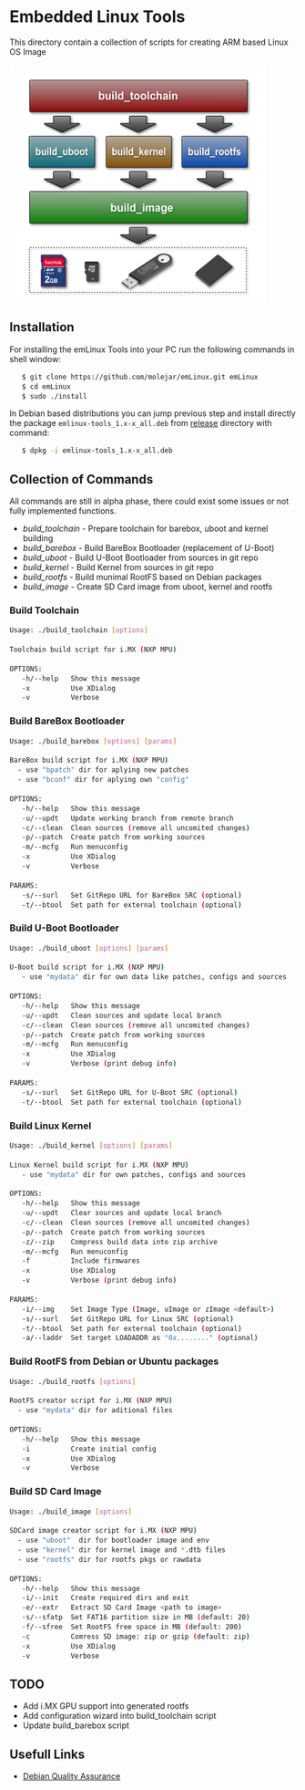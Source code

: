 # Embedded Linux Tools

This directory contain a collection of scripts for creating ARM based Linux OS Image 

![ ](images/emlinux_tools_bd_smal.png  "Embedded Linux Tools")


## Installation

For installing the emLinux Tools into your PC run the following commands in shell window:

```bash
   $ git clone https://github.com/molejar/emLinux.git emLinux
   $ cd emLinux
   $ sudo ./install
```

In Debian based distributions you can jump previous step and install directly the package `emlinux-tools_1.x-x_all.deb`
from [release](release) directory with command:

```bash
   $ dpkg -i emlinux-tools_1.x-x_all.deb
```

## Collection of Commands

All commands are still in alpha phase, there could exist some issues or not fully implemented functions.

* *build_toolchain* - Prepare toolchain for barebox, uboot and kernel building
* *build_barebox* - Build BareBox Bootloader (replacement of U-Boot) 
* *build_uboot* - Build U-Boot Bootloader from sources in git repo
* *build_kernel* - Build Kernel from sources in git repo
* *build_rootfs* - Build munimal RootFS based on Debian packages
* *build_image* - Create SD Card image from uboot, kernel and rootfs


### Build Toolchain

```bash
Usage: ./build_toolchain [options]

Toolchain build script for i.MX (NXP MPU)

OPTIONS:
   -h/--help   Show this message
   -x          Use XDialog
   -v          Verbose
```

### Build BareBox Bootloader

```bash
Usage: ./build_barebox [options] [params]

BareBox build script for i.MX (NXP MPU)
  - use "bpatch" dir for aplying new patches
  - use "bconf" dir for aplying own "config"

OPTIONS:
   -h/--help   Show this message
   -u/--updt   Update working branch from remote branch
   -c/--clean  Clean sources (remove all uncomited changes)
   -p/--patch  Create patch from working sources
   -m/--mcfg   Run menuconfig
   -x          Use XDialog
   -v          Verbose

PARAMS:
   -s/--surl   Set GitRepo URL for BareBox SRC (optional)
   -t/--btool  Set path for external toolchain (optional)
```

### Build U-Boot Bootloader

```bash
Usage: ./build_uboot [options] [params]

U-Boot build script for i.MX (NXP MPU)
   - use "mydata" dir for own data like patches, configs and sources

OPTIONS:
   -h/--help   Show this message
   -u/--updt   Clean sources and update local branch
   -c/--clean  Clean sources (remove all uncomited changes)
   -p/--patch  Create patch from working sources
   -m/--mcfg   Run menuconfig
   -x          Use XDialog
   -v          Verbose (print debug info)

PARAMS:
   -s/--surl   Set GitRepo URL for U-Boot SRC (optional)
   -t/--btool  Set path for external toolchain (optional)
```

### Build Linux Kernel

```bash
Usage: ./build_kernel [options] [params]

Linux Kernel build script for i.MX (NXP MPU)
   - use "mydata" dir for own patches, configs and sources

OPTIONS:
   -h/--help   Show this message
   -u/--updt   Clear sources and update local branch
   -c/--clean  Clean sources (remove all uncomited changes)
   -p/--patch  Create patch from working sources
   -z/--zip    Compress build data into zip archive 
   -m/--mcfg   Run menuconfig
   -f          Include firmwares
   -x          Use XDialog
   -v          Verbose (print debug info)

PARAMS:
   -i/--img    Set Image Type (Image, uImage or zImage <default>)
   -s/--surl   Set GitRepo URL for Linux SRC (optional)
   -t/--btool  Set path for external toolchain (optional)
   -a/--laddr  Set target LOADADDR as "0x........" (optional)
```

### Build RootFS from Debian or Ubuntu packages

```bash
Usage: ./build_rootfs [options]

RootFS creator script for i.MX (NXP MPU)
  - use "mydata" dir for aditional files

OPTIONS:
   -h/--help   Show this message
   -i          Create initial config
   -x          Use XDialog
   -v          Verbose
```

### Build SD Card Image

```bash
Usage: ./build_image [options]

SDCard image creator script for i.MX (NXP MPU)
  - use "uboot"  dir for bootloader image and env
  - use "kernel" dir for kernel image and *.dtb files
  - use "rootfs" dir for rootfs pkgs or rawdata

OPTIONS:
   -h/--help   Show this message
   -i/--init   Create required dirs and exit
   -e/--extr   Extract SD Card Image <path to image>
   -s/--sfatp  Set FAT16 partition size in MB (default: 20)
   -f/--sfree  Set RootFS free space in MB (default: 200)
   -c          Comress SD image: zip or gzip (default: zip)
   -x          Use XDialog
   -v          Verbose
```

## TODO

- Add i.MX GPU support into generated rootfs
- Add configuration wizard into build_toolchain script
- Update build_barebox script

## Usefull Links

* [Debian Quality Assurance](https://piuparts.debian.org)
